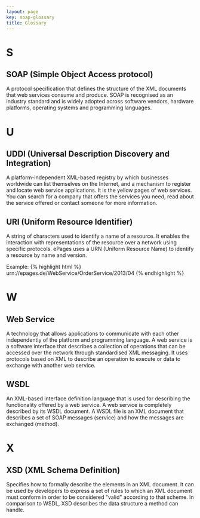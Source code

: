 ```yaml
---
layout: page
key: soap-glossary
title: Glossary
---
```


# S

## SOAP (Simple Object Access protocol)
A protocol specification that defines the structure of the XML documents that web services consume and produce.
SOAP is recognised as an industry standard and is widely adopted across software vendors, hardware platforms, operating systems and programming languages.

# U

## UDDI (Universal Description Discovery and Integration)
A platform-independent XML-based registry by which businesses worldwide can list themselves on the Internet, and a mechanism to register and locate web service applications.
It is the yellow pages of web services.
You can search for a company that offers the services you need, read about the service offered or contact someone for more information.

## URI (Uniform Resource Identifier)
A string of characters used to identify a name of a resource.
It enables the interaction with representations of the resource over a network using specific protocols.
ePages uses a URN (Uniform Resource Name) to identify a resource by name and version.

Example:
{% highlight html %}
urn://epages.de/WebService/OrderService/2013/04
{% endhighlight %}

# W

## Web Service
A technology that allows applications to communicate with each other independently of the platform and programming language.
A web service is a software interface that describes a collection of operations that can be accessed over the network through standardised XML messaging.
It uses protocols based on XML to describe an operation to execute or data to exchange with another web service.

## WSDL
An XML-based interface definition language that is used for describing the functionality offered by a web service.
A web service is completely described by its WSDL document.
A WSDL file is an XML document that describes a set of SOAP messages (service) and how the messages are exchanged (method).

# X

## XSD (XML Schema Definition)
Specifies how to formally describe the elements in an XML document.
It can be used by developers to express a set of rules to which an XML document must conform in order to be considered "valid" according to that scheme.
In comparison to WSDL, XSD describes the data structure a method can handle. 
